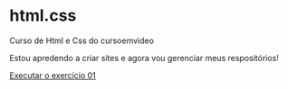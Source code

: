 # html.css
 Curso de Html e Css do cursoemvideo
 
 Estou apredendo a criar sites e agora vou gerenciar meus respositórios!

<a href="https://vitor1112.github.io/html.css/exercicios/exer01/index.html">Executar o exercício 01</a>